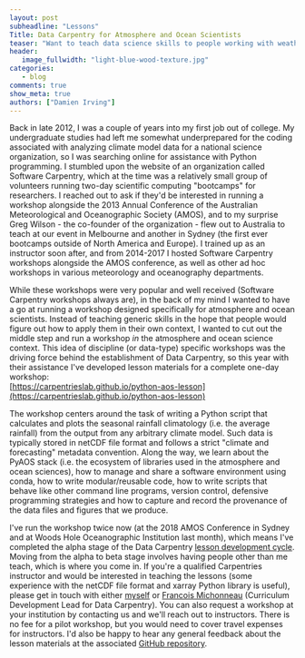 ```yaml
---
layout: post
subheadline: "Lessons"
Title: Data Carpentry for Atmosphere and Ocean Scientists
teaser: "Want to teach data science skills to people working with weather, climate and ocean data?"
header:
   image_fullwidth: "light-blue-wood-texture.jpg"
categories:
   - blog
comments: true
show_meta: true
authors: ["Damien Irving"]
---
```


Back in late 2012, I was a couple of years into my first job out of college.
My undergraduate studies had left me somewhat underprepared for the coding
associated with analyzing climate model data for a national science organization,
so I was searching online for assistance with Python programming.
I stumbled upon the website of an organization called Software Carpentry,
which at the time was a relatively small group of volunteers
running two-day scientific computing "bootcamps" for researchers.
I reached out to ask if they'd be interested
in running a workshop alongside the 2013 Annual Conference
of the Australian Meteorological and Oceanographic Society (AMOS),
and to my surprise Greg Wilson - the co-founder of the organization -
flew out to Australia to teach at our event in Melbourne and another in Sydney
(the first ever bootcamps outside of North America and Europe).
I trained up as an instructor soon after,
and from 2014-2017 I hosted Software Carpentry workshops alongside the AMOS conference,
as well as other ad hoc workshops in various meteorology and oceanography departments.

While these workshops were very popular and well received
(Software Carpentry workshops always are),
in the back of my mind I wanted to have a go at running a workshop
designed specifically for atmosphere and ocean scientists.
Instead of teaching generic skills
in the hope that people would figure out how to apply them in their own context,
I wanted to cut out the middle step and run a workshop
*in* the atmosphere and ocean science context.
This idea of discipline (or data-type) specific workshops
was the driving force behind the establishment of Data Carpentry,
so this year with their assistance I've developed lesson materials
for a complete one-day workshop:  
[https://carpentrieslab.github.io/python-aos-lesson](https://carpentrieslab.github.io/python-aos-lesson)

The workshop centers around the task of writing a Python script
that calculates and plots the seasonal rainfall climatology (i.e. the average rainfall)
from the output from any arbitrary climate model.
Such data is typically stored in netCDF file format
and follows a strict "climate and forecasting" metadata convention.
Along the way, we learn about the PyAOS stack
(i.e. the ecosystem of libraries used in the atmosphere and ocean sciences),
how to manage and share a software environment using conda,
how to write modular/reusable code,
how to write scripts that behave like other command line programs,
version control,
defensive programming strategies and
how to capture and record the provenance of the data files and figures that we produce. 

I've run the workshop twice now
(at the 2018 AMOS Conference in Sydney and at Woods Hole Oceanographic Institution last month),
which means I've completed the alpha stage of the Data Carpentry
[lesson development cycle](https://carpentries.github.io/curriculum-development/the-lesson-life-cycle.html).
Moving from the alpha to beta stage
involves having people other than me teach,
which is where you come in.
If you're a qualified Carpentries instructor and would be interested in teaching the lessons
(some experience with the netCDF file format and xarray Python library is useful),
please get in touch with either [myself](https://drclimate.wordpress.com/who-is-dr-climate/)
or [Francois Michonneau](https://twitter.com/fmic_) (Curriculum Development Lead for Data Carpentry).
You can also request a workshop at your institution by contacting us and we'll reach out to instructors.
There is no fee for a pilot workshop, but you would need to cover travel expenses for instructors.
I'd also be happy to hear any general feedback about the lesson materials
at the associated [GitHub repository](https://github.com/carpentrieslab/python-aos-lesson). 
